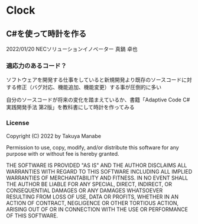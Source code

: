 # Clock
## C#を使って時計を作る

2022/01/20 NECソリューションイノベーター 真鍋 卓也

### 適応力のあるコード？
ソフトウェアを開発する仕事をしていると新規開発より既存のソースコードに対する修正（バグ対応、機能追加、機能変更）する事が圧倒的に多い

自分のソースコードが将来の変化を踏まえているか、書籍「Adaptive Code C#実践開発手法 第2版」を教科書にして時計を作ってみる

### License
Copyright (C) 2022 by Takuya Manabe

Permission to use, copy, modify, and/or distribute this software for any purpose
with or without fee is hereby granted.

THE SOFTWARE IS PROVIDED "AS IS" AND THE AUTHOR DISCLAIMS ALL WARRANTIES WITH
REGARD TO THIS SOFTWARE INCLUDING ALL IMPLIED WARRANTIES OF MERCHANTABILITY AND
FITNESS. IN NO EVENT SHALL THE AUTHOR BE LIABLE FOR ANY SPECIAL, DIRECT,
INDIRECT, OR CONSEQUENTIAL DAMAGES OR ANY DAMAGES WHATSOEVER RESULTING FROM LOSS
OF USE, DATA OR PROFITS, WHETHER IN AN ACTION OF CONTRACT, NEGLIGENCE OR OTHER
TORTIOUS ACTION, ARISING OUT OF OR IN CONNECTION WITH THE USE OR PERFORMANCE OF
THIS SOFTWARE.
